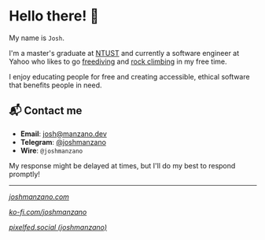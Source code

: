 # Hello there! 👋

My name is `Josh`. 

I'm a master's graduate at [NTUST](https://en.wikipedia.org/wiki/National_Taiwan_University_of_Science_and_Technology) and currently a software engineer at Yahoo who likes to go [freediving](https://en.wikipedia.org/wiki/Freediving) and [rock climbing](https://en.wikipedia.org/wiki/Top_rope_climbing) in my free time. 

I enjoy educating people for free and creating accessible, ethical software that benefits people in need.

## 📬 Contact me

- **Email**: [josh@manzano.dev](mailto:josh@manzano.dev)
- **Telegram**: [@joshmanzano](https://t.me/joshmanzano)
- **Wire**: `@joshmanzano`

My response might be delayed at times, but I'll do my best to respond promptly!

---

[*joshmanzano.com*](https://joshmanzano.com)

[*ko-fi.com/joshmanzano*](https://ko-fi.com/joshmanzano)

[*pixelfed.social (joshmanzano)*](https://pixelfed.social/i/web/profile/647160057461708957)
